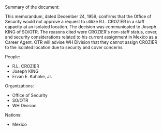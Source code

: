 Summary of the document:

This memorandum, dated December 24, 1959, confirms that the Office of Security would not approve a request to utilize R.L. CROZIER in a staff capacity at an isolated location. The decision was communicated to Joseph KING of SO/OTR. The reasons cited were CROZIER's non-staff status, cover, and security considerations related to his current assignment in Mexico as a Career Agent. OTR will advise WH Division that they cannot assign CROZIER to the isolated location due to security and cover concerns.

People:

*   R.L. CROZIER
*   Joseph KING
*   Ervan E. Kuhnke, Jr.

Organizations:

*   Office of Security
*   SO/OTR
*   WH Division

Nations:

*   Mexico